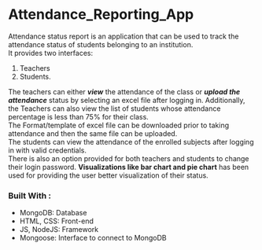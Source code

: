 # Attendance_Reporting_App

Attendance status report is an application that can be used to track the attendance status of students belonging to an institution.\
It provides two interfaces: 
1. Teachers 
2. Students.


The teachers can either ***view*** the attendance of the class or ***upload the attendance*** status by selecting an excel file after logging in. Additionally, the Teachers can also view the list of students whose attendance percentage is less than 75% for their class. \
The Format/template of excel file can be downloaded prior to taking attendance and then the same file can be uploaded.\
The students can view the attendance of the enrolled subjects after logging in with valid credentials.\
There is also an option provided for both teachers and students to change their login password. **Visualizations like bar chart and pie chart** has been used for providing the user better visualization of their status.

### Built With :
  * MongoDB: Database
  * HTML, CSS: Front-end
  * JS, NodeJS: Framework
  * Mongoose: Interface to connect to MongoDB
